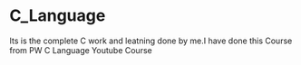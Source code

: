 # C_Language
Its is the complete C work and leatning  done by me.I have done this Course from PW C Language Youtube Course
